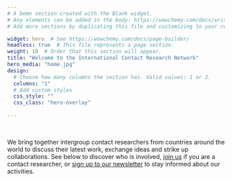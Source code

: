 ```yaml
---
# A Demo section created with the Blank widget.
# Any elements can be added in the body: https://wowchemy.com/docs/writing-markdown-latex/
# Add more sections by duplicating this file and customizing to your requirements.

widget: hero  # See https://wowchemy.com/docs/page-builder/
headless: true  # This file represents a page section.
weight: 10  # Order that this section will appear.
title: "Welcome to the International Contact Research Network"
hero_media: "home.jpg"
design:
  # Choose how many columns the section has. Valid values: 1 or 2.
  columns: "1"
  # Add custom styles
  css_style: ""
  css_class: "hero-overlay"
  
---
```



<br>

We bring together intergroup contact researchers from countries around the world 
to discuss their latest work, exchange ideas and strike up
collaborations. See below to discover who is involved, [join us](get_involved) if you are a contact researcher, 
or [sign up to our newsletter](https://contactresearch.substack.com/) to stay informed about our activities.

